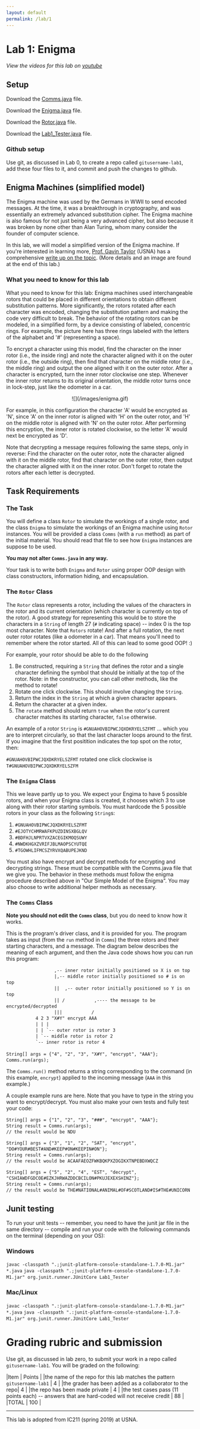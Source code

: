 ```yaml
---
layout: default
permalink: /lab/1
---
```


# Lab 1: Enigma 

*View the videos for this lab on [youtube](https://youtu.be/6IrmHfD9aCA)*

## Setup

Download the [Comms.java](./Comms.java) file.

Download the [Enigma.java](./Enigma.java) file.

Download the [Rotor.java](./Rotor.java) file.

Download the [Lab1_Tester.java](./Lab1_Tester.java) file.

### Github setup

Use git, as discussed in Lab 0, to create a repo called `gitusername-lab1`, add these four files to it, and commit and push the changes to github. 

## Enigma Machines (simplified model)

The Enigma machine was used by the Germans in WWII to send encoded messages. At the time, it was a breakthrough in cryptography, and was essentially an extremely advanced substitution cipher. The Enigma machine is also famous for not just being a very advanced cipher, but also because it was broken by none other than Alan Turing, whom many consider the founder of computer science.

In this lab, we will model a simplified version of the Enigma machine. If you're interested in learning more, [Prof. Gavin Taylor](https://www.usna.edu/Users/cs/taylor/) (USNA) has a comprehensive [write up on the topic](https://www.usna.edu/Users/cs/nchamber/courses/ic211/s19/lab/l04/realenigma.html). (More details and an image are found at the end of this lab.)

### What you need to know for this lab

What you need to know for this lab: Enigma machines used interchangeable rotors that could be placed in different orientations to obtain different substitution patterns. More significantly, the rotors rotated after each character was encoded, changing the substitution pattern and making the code very difficult to break. The behavior of the rotating rotors can be modeled, in a simplified form, by a device consisting of labeled, concentric rings. For example, the picture here has three rings labeled with the letters of the alphabet and '#' (representing a space).

To encrypt a character using this model, find the character on the inner rotor (i.e., the inside ring) and note the character aligned with it on the outer rotor (i.e., the outside ring), then find that character on the middle rotor (i.e., the middle ring) and output the one aligned with it on the outer rotor. After a character is encrypted, turn the inner rotor clockwise one step. Whenever the inner rotor returns to its original orientation, the middle rotor turns once in lock-step, just like the odometer in a car.

<div style="text-align:center">
![](/images/enigma.gif)
</div>

For example, in this configuration the character 'A' would be encrypted as 'N', since 'A' on the inner rotor is aligned with 'H' on the outer rotor, and 'H' on the middle rotor is aligned with 'N' on the outer rotor. After performing this encryption, the inner rotor is rotated clockwise, so the letter 'A' would next be encrypted as 'D'.


Note that decrypting a message requires following the same steps, only in reverse: Find the character on the outer rotor, note the character aligned with it on the middle rotor, find that character on the outer rotor, then output the character aligned with it on the inner rotor. Don't forget to rotate the rotors after each letter is decrypted.

## Task Requirements

### The Task

You will define a class `Rotor` to simulate the workings of a single rotor, and the class `Enigma` to simulate the workings of an Enigma machine using `Rotor` instances. You will be provided a class `Comms` (with a `run` method) as part of the initial material. You should read that file to see how `Enigma` instances are suppose to be used.

**You may not alter `Comms.java` in any way.** 

Your task is to write both `Enigma` and `Rotor` using proper OOP design with class constructors, information hiding, and encapsulation.

### The `Rotor` Class

The `Rotor` class represents a rotor, including the values of the characters in the rotor and its current orientation (which character is currently on top of the rotor). A good strategy for representing this would be to store the characters in a `String` of length 27 (`#` indicating space) -- index 0 is the top most character. Note that `Rotors` rotate! And after a full rotation, the next outer rotor rotates (like a odometer in a car). That means you'll need to remember where the rotor started. All of this can lead to some good OOP! :)

For example, your rotor should be able to do the following

1.    Be constructed, requiring a `String` that defines the rotor and a single character defining the symbol that should be initially at the top of the rotor. Note: in the constructor, you can call other methods, like the method to rotate!
2.    Rotate one click clockwise. This should involve changing the `String`.
3.    Return the index in the `String` at which a given character appears.
4.    Return the character at a given index. 
5.    The `rotate` method should return `true` when the rotor's current character matches its starting character, `false` otherwise.

An example of a rotor `String` is `#GNUAHOVBIPWCJQXDKRYELSZFMT` ... which you are to interpret circularly, so that the last character loops around to the first. If you imagine that the first positition indicates the top spot on the rotor, then:

`#GNUAHOVBIPWCJQXDKRYELSZFMT` rotated one click clockwise is `T#GNUAHOVBIPWCJQXDKRYELSZFM`

### The `Enigma` Class

This we leave partly up to you. We expect your Engima to have 5 possible rotors, and when your Enigma class is created, it chooses which 3 to use along with their rotor starting symbols. You must hardcode the 5 possible rotors in your class as the following `String`s:

1. `#GNUAHOVBIPWCJQXDKRYELSZFMT`
2. `#EJOTYCHMRWAFKPUZDINSXBGLQV`
3. `#BDFHJLNPRTVXZACEGIKMOQSUWY`
4. `#NWDKHGXZVRIFJBLMAOPSCYUTQE`
5. `#TGOWHLIFMCSZYRVXQABUPEJKND`

You must also have encrypt and decrypt methods for encrypting and decrypting strings. These must be compatible with the Comms.java file that we give you. The behavior in these methods must follow the enigma procedure described above in "Our Simple Model of the Enigma". You may also choose to write additional helper methods as necessary.

### The `Comms` Class

**Note you should not edit the `Comms` class**, but you do need to know how it works. 

This is the program's driver class, and it is provided for you. The program takes as input (from the `run` method in `Comms`) the three rotors and their starting characters, and a message. The diagram below describes the meaning of each argument, and then the Java code shows how you can run this program:

```
                  ,-- inner rotor initially positioned so X is on top
                  |,-- middle rotor initially positioned so # is on top
                  ||  ,-- outer rotor initially positioned so Y is on top
                  || /           ,---- the message to be encrypted/decrypted
                  |||           /
           4 2 3 "X#Y" encrypt AAA
           | | |
           | | `-- outer rotor is rotor 3
           | `-- middle rotor is rotor 2
           `-- inner rotor is rotor 4

String[] args = {"4", "2", "3", "X#Y", "encrypt", "AAA"};
Comms.run(args);
```

The `Comms.run()` method returns a string corresponding to the command (in this example, `encrypt`) applied to the incoming message (`AAA` in this example.)

A couple example runs are here. Note that you have to type in the string you want to encrypt/decrypt. You must also make your own tests and fully test your code:

```
String[] args = {"1", "2", "3", "###", "encrypt", "AAA"};
String result = Comms.run(args);
// the result would be NDU
```

```
String[] args = {"3", "1", "2", "SAT", "encrypt", "DO#YOUR#BEST#AND#KEEP#ON#KEEPIN#ON"};
String result = Comms.run(args);
// the result would be ACAAFAEOZFWKBQKPXZOGIKXTNPEBDXWQCZ
```

```
String[] args = {"5", "2", "4", "EST", "decrypt", "CSHIAWDFGDCOE#EZKJHRWAZDDCBCILON#PKUJEXEXSHINZ"};
String result = Comms.run(args);
// the result would be THE#NATIONAL#ANIMAL#OF#SCOTLAND#IS#THE#UNICORN
```

## Junit testing

To run your unit tests -- remember, you need to have the junit jar file in the same directory -- compile and run your code with the following commands on the terminal (depending on your OS):

### Windows
`javac -classpath ".;junit-platform-console-standalone-1.7.0-M1.jar" *.java`
`java -classpath ".;junit-platform-console-standalone-1.7.0-M1.jar" org.junit.runner.JUnitCore Lab1_Tester`

### Mac/Linux
`javac -classpath ".:junit-platform-console-standalone-1.7.0-M1.jar" *.java`
`java -classpath ".:junit-platform-console-standalone-1.7.0-M1.jar" org.junit.runner.JUnitCore Lab1_Tester`


# Grading rubric and submission

Use git, as discussed in lab zero, to submit your work in a repo called `gitusername-lab1`. You will be graded on the following:

|Item | Points |
|the name of the repo for this lab matches the pattern  `gitusername-lab1` | 4 |
|the grader has been added as a collaborator to the repo| 4 |
|the repo has been made private | 4 |
|the test cases pass (11 points each) -- answers that are hard-coded will not receive credit | 88 |
|TOTAL | 100 |

---
This lab is adopted from IC211 (spring 2019) at USNA. 


